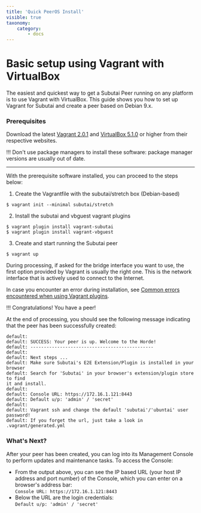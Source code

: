 ```yaml
---
title: 'Quick PeerOS Install'
visible: true
taxonomy:
    category:
        - docs
---
```


# Basic setup using Vagrant with VirtualBox
The easiest and quickest way to get a Subutai Peer running on any platform is to use Vagrant with VirtualBox. This guide shows you how to set up Vagrant for Subutai and create a peer based on Debian 9.x.

### Prerequisites

Download the latest [Vagrant 2.0.1](https://www.vagrantup.com/downloads.html) and [VirtualBox 5.1.0](https://www.virtualbox.org/wiki/Downloads) or higher from their respective websites.    

!!! Don't use package managers to install these software: package manager versions are usually out of date. 

***

With the prerequisite software installed, you can proceed to the steps below:

1. Create the Vagrantfile with the subutai/stretch box (Debian-based)   

`$ vagrant init --minimal subutai/stretch`

2. Install the subutai and vbguest vagrant plugins   

`$ vagrant plugin install vagrant-subutai`   
`$ vagrant plugin install vagrant-vbguest`   

3. Create and start running the Subutai peer   

`$ vagrant up`

During processing, if asked for the bridge interface you want to use, the first option provided by Vagrant is usually the right one. This is the network interface that is actively used to connect to the Internet.

In case you encounter an error during installation, see [Common errors encountered when using Vagrant plugins](../maintain-vagrant-plugins#common-errors).

!!! Congratulations! You have a peer!

At the end of processing, you should see the following message indicating that the peer has been successfully created:

```
default:
default: SUCCESS: Your peer is up. Welcome to the Horde!
default: ----------------------------------------------
default:
default: Next steps ...
default: Make sure Subutai's E2E Extension/Plugin is installed in your browser
default: Search for 'Subutai' in your browser's extension/plugin store to find 
it and install.
default:
default: Console URL: https://172.16.1.121:8443
default: Default u/p: 'admin' / 'secret'
default:
default: Vagrant ssh and change the default 'subutai'/'ubuntai' user password!
default: If you forget the url, just take a look in .vagrant/generated.yml
``` 

### What's Next?

After your peer has been created, you can log into its Management Console to perform updates and maintenance tasks. To access the Console: 

- From the output above, you can see the IP based URL (your host IP address and port number) of the Console, which you can enter on a browser's address bar:   
`Console URL: https://172.16.1.121:8443`
- Below the URL are the login credentials:   
`Default u/p: 'admin' / 'secret'`
